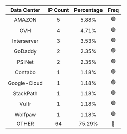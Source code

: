 | Data Center | IP Count | Percentage | Freq |
|:------------:|:--------:|:-----------:|:-----:|
| AMAZON | 5 | 5.88% | 🟢 |
| OVH | 4 | 4.71% | 🟢 |
| Interserver | 3 | 3.53% | 🟢 |
| GoDaddy | 2 | 2.35% | 🟢 |
| PSINet | 2 | 2.35% | 🟢 |
| Contabo | 1 | 1.18% | 🟢 |
| Google-Cloud | 1 | 1.18% | 🟢 |
| StackPath | 1 | 1.18% | 🟢 |
| Vultr | 1 | 1.18% | 🟢 |
| Wolfpaw | 1 | 1.18% | 🟢 |
| OTHER | 64 | 75.29% | 🔴 |
